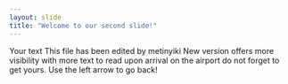 ```yaml
---
layout: slide
title: "Welcome to our second slide!"
---
```

Your text
This file has been edited by metinyiki
New version offers more visibility
with more text
to read upon arrival
on the airport
do not forget to get yours.
Use the left arrow to go back!
